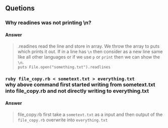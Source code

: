 ## Quetions
### Why readines was not printing \n?
#### Answer
> .readines read the line and store in array. We throw the array to puts which prints it out. If in a line has ```\n``` then consider as a new line same like all other languages or if we use ```p``` or ```print``` then we can show the ```\n```.  <br> ```puts File.open("something.txt").readlines```

### ``` ruby file_copy.rb < sometext.txt > everything.txt ``` <br>why above command first started writing from sometext.txt into file_copy.rb and not directly writing to everything.txt 

#### Answer
> file_copy.rb first take a ```sometext.txt``` as a input and then output of the ```file_copy.rb``` overwrite into ```everything.txt```

